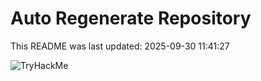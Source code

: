 # Auto Regenerate Repository

This README was last updated: 2025-09-30 11:41:27

 ![TryHackMe](https://tryhackme.com/badge/533634)